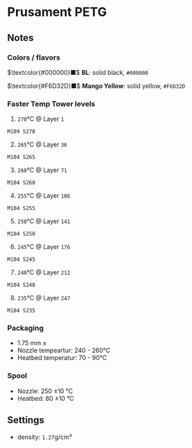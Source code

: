 # Prusament PETG

## Notes

### Colors / flavors

$\textcolor{#000000}■$ **BL**: solid black, `#000000`

$\textcolor{#F6D32D}■$ **Mango Yellow**: solid yellow, `#F6D32D`

### Faster Temp Tower levels

1. `270`°C @ Layer `1`
```
M109 S270
```
2. `265`°C @ Layer `36`
```
M104 S265
```
3. `260`°C @ Layer `71`
```
M104 S260
```
4. `255`°C @ Layer `106`
```
M104 S255
```
5. `250`°C @ Layer `141`
```
M104 S250
```
6. `245`°C @ Layer `176`
```
M104 S245
```
7. `240`°C @ Layer `212`
```
M104 S240
```
8. `235`°C @ Layer `247`
```
M104 S235
```

### Packaging

- 1.75 mm ±
- Nozzle tempeartur: 240 - 260°C
- Heatbed temperatur: 70 - 90°C

### Spool

- Nozzle: 250 ±10 °C
- Heatbed: 80 ±10 °C

## Settings

- density: `1.27`g/cm³
